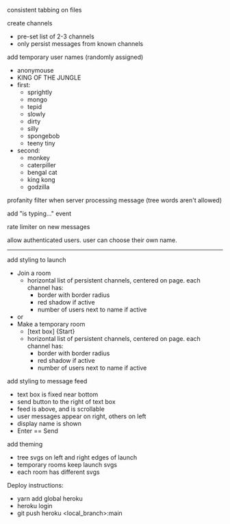 consistent tabbing on files

create channels
* pre-set list of 2-3 channels
* only persist messages from known channels

add temporary user names (randomly assigned)
* anonymouse
* KING OF THE JUNGLE
* first:
    * sprightly
    * mongo
    * tepid
    * slowly
    * dirty
    * silly
    * spongebob
    * teeny tiny
* second:
    * monkey
    * caterpiller
    * bengal cat
    * king kong
    * godzilla

profanity filter when server processing message (tree words aren't allowed)

add "is typing..." event

rate limiter on new messages

allow authenticated users. user can choose their own name.

---

add styling to launch
* Join a room
  * horizontal list of persistent channels, centered on page. each channel has:
    * border with border radius
    * red shadow if active
    * number of users next to name if active
* or
* Make a temporary room
  * [text box] {Start}
  * horizontal list of persistent channels, centered on page. each channel has:
    * border with border radius
    * red shadow if active
    * number of users next to name if active

add styling to message feed
* text box is fixed near bottom
* send button to the right of text box
* feed is above, and is scrollable
* user messages appear on right, others on left
* display name is shown
* Enter == Send

add theming
* tree svgs on left and right edges of launch
* temporary rooms keep launch svgs
* each room has different svgs


Deploy instructions:
* yarn add global heroku
* heroku login
* git push heroku <local_branch>:main